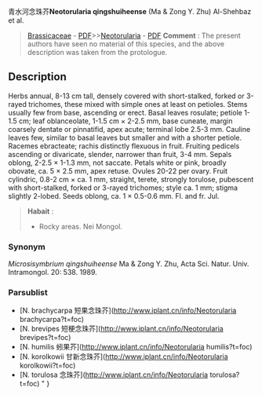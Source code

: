 青水河念珠芥**Neotorularia qingshuiheense** (Ma & Zong Y. Zhu) Al-Shehbaz et al.

> [Brassicaceae](http://www.iplant.cn/info/Brassicaceae?t=foc) - [PDF](http://www.iplant.cn/foc/pdf/Brassicaceae.pdf)>>[Neotorularia](http://www.iplant.cn/info/Neotorularia?t=foc) - [PDF](http://www.iplant.cn/foc/pdf/Neotorularia.pdf)
> **Comment** : 
> The present authors have seen no material of this species, and the above description was taken from the protologue.

## Description

Herbs annual, 8-13 cm tall, densely covered with short-stalked, forked or 3-rayed trichomes, these mixed with simple ones at least on petioles. Stems usually few from base, ascending or erect. Basal leaves rosulate; petiole 1-1.5 cm; leaf oblanceolate, 1-1.5 cm × 2-2.5 mm, base cuneate, margin coarsely dentate or pinnatifid, apex acute; terminal lobe 2.5-3 mm. Cauline leaves few, similar to basal leaves but smaller and with a shorter petiole. Racemes ebracteate; rachis distinctly flexuous in fruit. Fruiting pedicels ascending or divaricate, slender, narrower than fruit, 3-4 mm. Sepals oblong, 2-2.5 × 1-1.3 mm, not saccate. Petals white or pink, broadly obovate, ca. 5 × 2.5 mm, apex retuse. Ovules 20-22 per ovary. Fruit cylindric, 0.8-2 cm × ca. 1 mm, straight, terete, strongly torulose, pubescent with short-stalked, forked or 3-rayed trichomes; style ca. 1 mm; stigma slightly 2-lobed. Seeds oblong, ca. 1 × 0.5-0.6 mm. Fl. and fr. Jul.
> **Habait** : 
>* Rocky areas. Nei Mongol.

### Synonym
*Microsisymbrium qingshuiheense* Ma & Zong Y. Zhu, Acta Sci. Natur. Univ. Intramongol. 20: 538. 1989.

### Parsublist

* [N.  brachycarpa  短果念珠芥](http://www.iplant.cn/info/Neotorularia brachycarpa?t=foc)
* [N.  brevipes  短梗念珠芥](http://www.iplant.cn/info/Neotorularia brevipes?t=foc)
* [N.  humilis  蚓果芥](http://www.iplant.cn/info/Neotorularia humilis?t=foc)
* [N.  korolkowii  甘新念珠芥](http://www.iplant.cn/info/Neotorularia korolkowii?t=foc)
* [N.  torulosa  念珠芥](http://www.iplant.cn/info/Neotorularia torulosa?t=foc)
"
}